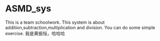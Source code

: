# ASMD_sys
This is a team schoolwork.
This system is about addition,subtraction,multiplication and division.
You can do some simple exercise.
我是黄振恒，哈哈哈

